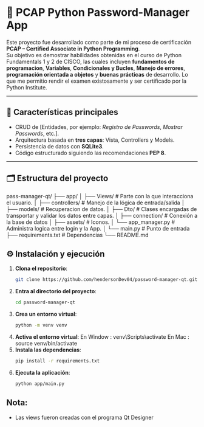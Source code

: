 # 🐍 PCAP Python Password-Manager App  

Este proyecto fue desarrollado como parte de mi proceso de certificación **PCAP – Certified Associate in Python Programming**.  
Su objetivo es demostrar habilidades obtenidas en el curso de Python Fundamentals 1 y 2 de CISCO, las cuales incluyen **fundamentos de programacion**,
**Variables**, **Condicionales y Bucles**, **Manejo de errores**, **programación orientada a objetos** y **buenas prácticas** de desarrollo. 
Lo que me permitio rendir el examen existosamente y ser certificado por la Python Institute.

---

## 🚀 Características principales
- CRUD de [Entidades, por ejemplo: *Registro de Passwords*, *Mostrar Passwords*, etc.].
- Arquitectura basada en **tres capas**: Vista, Controllers y Models.
- Persistencia de datos con **SQLite3**.
- Código estructurado siguiendo las recomendaciones **PEP 8**.

---

## 🗂 Estructura del proyecto
pass-manager-qt/
├── app/
│ ├── Views/ # Parte con la que interacciona el usuario.
│ ├── controllers/ # Manejo de la lógica de entrada/salida
│ ├── models/ # Recuperacion de datos.
│ ├── Dto/ # Clases encargadas de transportar y validar los datos entre capas.
│ ├── connection/ # Conexión a la base de datos
│ ├── assets/ # Iconos.
│ └── app_manager.py # Administra logica entre login y la App.
│ └── main.py # Punto de entrada
├── requirements.txt # Dependencias
└── README.md

## ⚙️ Instalación y ejecución

1. **Clona el repositorio**:
   ```bash
   git clone https://github.com/hendersonDev04/password-manager-qt.git

2. **Entra al directorio del proyecto**:
   ```bash
   cd password-manager-qt  
3. **Crea un entorno virtual**:
   ```bash
   python -m venv venv
4. **Activa el entorno virtual**:
   En Window :
     venv\Scripts\activate
   En Mac :
     source venv/bin/activate
5. **Instala las dependencias**:
   ```bash
   pip install -r requirements.txt
6. **Ejecuta la aplicación**:
   ```bash
   python app/main.py

## Nota:
- Las views fueron creadas con el programa Qt Designer